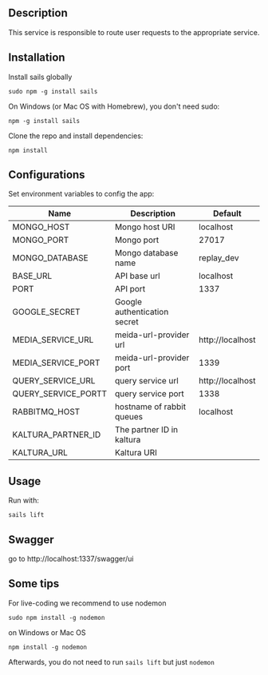 ## Description

This service is responsible to route user requests to the appropriate service.

## Installation
Install sails globally
```
sudo npm -g install sails
```
On Windows (or Mac OS with Homebrew), you don't need sudo:
```
npm -g install sails
```

Clone the repo and install dependencies:
```
npm install
```

## Configurations
Set environment variables to config the app:

| Name                          | Description                                  | Default        |
|-------------------------------|----------------------------------------------|----------------|
| MONGO_HOST                    | Mongo host URI                               | localhost      |
| MONGO_PORT                    | Mongo port                                   | 27017          |
| MONGO_DATABASE                | Mongo database name                          | replay_dev     |
| BASE_URL                      | API base url                                 | localhost      |
| PORT         		            | API port                                     | 1337           |
| GOOGLE_SECRET				    | Google authentication secret 			       | 			    |
| MEDIA_SERVICE_URL             | meida-url-provider url      			       |http://localhost|
| MEDIA_SERVICE_PORT  		    | meida-url-provider port      			       | 1339		    |
| QUERY_SERVICE_URL   		    | query service url 			               |http://localhost|
| QUERY_SERVICE_PORTT  		    | query service port      			    	   | 1338		    |
| RABBITMQ_HOST				    | hostname of rabbit queues					   | localhost      |
| KALTURA_PARTNER_ID            | The partner ID in kaltura                    |                |
| KALTURA_URL                   | Kaltura URI                                  |                |

## Usage
Run with:
```
sails lift
```

## Swagger
go to http://localhost:1337/swagger/ui

## Some tips
For live-coding we recommend to use nodemon
```
sudo npm install -g nodemon
```
on Windows or Mac OS
```
npm install -g nodemon
```
Afterwards, you do not need to run `sails lift` but just `nodemon`
